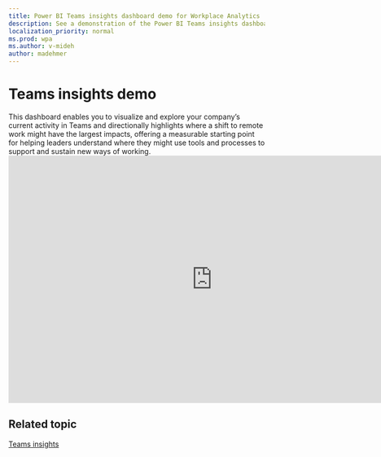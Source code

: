 ```yaml
---
title: Power BI Teams insights dashboard demo for Workplace Analytics
description: See a demonstration of the Power BI Teams insights dashboard
localization_priority: normal 
ms.prod: wpa
ms.author: v-mideh
author: madehmer
---
```

# Teams insights demo

This dashboard enables you to visualize and explore your company’s current activity in Teams and directionally highlights where a shift to remote work might have the largest impacts, offering a measurable starting point for helping leaders understand where they might use tools and processes to support and sustain new ways of working. <br><iframe width="800" height="486" src="https://msit.powerbi.com/view?r=eyJrIjoiYWNlOTU0YjAtMjNkOC00OTQ2LTkwY2UtNzQ1ZDQ5YWZkYmJjIiwidCI6IjcyZjk4OGJmLTg2ZjEtNDFhZi05MWFiLTJkN2NkMDExZGI0NyIsImMiOjV9&embedImagePlaceholder=true" frameborder="0" allowFullScreen="true"></iframe>


## Related topic

[Teams insights](../tutorials/power-bi-teams.md)
